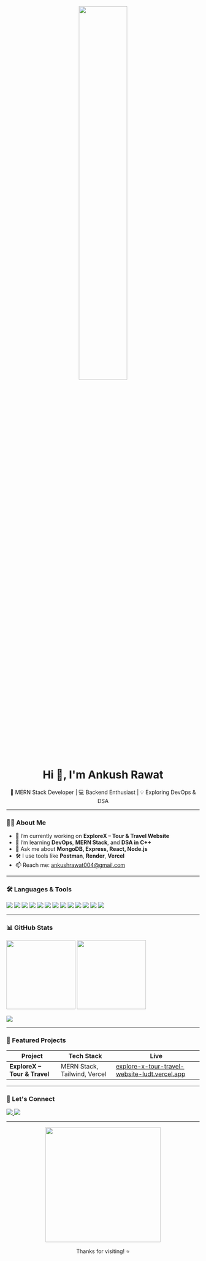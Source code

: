 <!-- Header Banner -->
<p align="center">
  <img src="https://chatgpt.com/backend-api/public_content/enc/eyJpZCI6Im1fNjg4MjlmOTdkMWQwODE5MWExODFmODEzODE3MTQ5ZmQ6ZmlsZV8wMDAwMDAwMGVmZjQ2MWY1ODgzNzRjMWFlZTA1NmU3YiIsInRzIjoiNDg3MDUzIiwicCI6InB5aSIsInNpZyI6IjllMTJmYjJjNWVkZGRmYmQ3Zjg1OWZkMzJlMDMzZmEwNjlmMjg4NGE5MDg1NzJiNGYwYTE5NTdkZTdhYjkwYTYiLCJ2IjoiMCIsImdpem1vX2lkIjpudWxsfQ==" alt="" width="50%" />
</p>

<h1 align="center">Hi 👋, I'm Ankush Rawat</h1>
<p align="center">
  🚀 MERN Stack Developer | 💻 Backend Enthusiast | 💡 Exploring DevOps & DSA  
</p>

---

### 👨‍💻 About Me

- 🔭 I’m currently working on **ExploreX – Tour & Travel Website**
- 🌱 I’m learning **DevOps**, **MERN Stack**, and **DSA in C++**
- 💬 Ask me about **MongoDB, Express, React, Node.js**
- 🛠️ I use tools like **Postman**, **Render**, **Vercel**
- 📫 Reach me: ankushrawat004@gmail.com

---

### 🛠️ Languages & Tools

<p>
  <img src="https://img.shields.io/badge/-Python-3776AB?logo=python&logoColor=white&style=flat-square" />
  <img src="https://img.shields.io/badge/-JavaScript-F7DF1E?logo=javascript&logoColor=black&style=flat-square" />
  <img src="https://img.shields.io/badge/-HTML5-E34F26?logo=html5&logoColor=white&style=flat-square" />
  <img src="https://img.shields.io/badge/-CSS3-1572B6?logo=css3&logoColor=white&style=flat-square" />
  <img src="https://img.shields.io/badge/-TailwindCSS-38B2AC?logo=tailwind-css&logoColor=white&style=flat-square" />
  <img src="https://img.shields.io/badge/-Java-007396?logo=java&logoColor=white&style=flat-square" />
  <img src="https://img.shields.io/badge/-Node.js-339933?logo=node.js&logoColor=white&style=flat-square" />
  <img src="https://img.shields.io/badge/-React-61DAFB?logo=react&logoColor=black&style=flat-square" />
  <img src="https://img.shields.io/badge/-MongoDB-47A248?logo=mongodb&logoColor=white&style=flat-square" />
  <img src="https://img.shields.io/badge/-Express-000000?logo=express&logoColor=white&style=flat-square" />
  <img src="https://img.shields.io/badge/-Vercel-000000?logo=vercel&logoColor=white&style=flat-square" />
  <img src="https://img.shields.io/badge/-Render-46E3B7?logo=render&logoColor=black&style=flat-square" />
  <img src="https://img.shields.io/badge/-Postman-FF6C37?logo=postman&logoColor=white&style=flat-square" />
</p>

---

### 📊 GitHub Stats

<p>
  <img src="https://github-readme-stats.vercel.app/api?username=AnkushRawat0&show_icons=true&theme=tokyonight" height="180px"/>
  <img src="https://github-readme-streak-stats.herokuapp.com?user=AnkushRawat0&theme=tokyonight" height="180px"/>
</p>

<p>
  <img src="https://github-readme-stats.vercel.app/api/top-langs/?username=AnkushRawat0&layout=compact&theme=tokyonight" />
</p>

---

### 🚀 Featured Projects

| Project | Tech Stack | Live |
|--------|------------|------|
| **ExploreX – Tour & Travel** | MERN Stack, Tailwind, Vercel | [explore-x-tour-travel-website-ludt.vercel.app](https://explore-x-tour-travel-website-ludt.vercel.app) |


---

### 💬 Let's Connect

<p>
  <a href="https://www.linkedin.com/in/ankush-rawat---/" target="_blank">
    <img src="https://img.shields.io/badge/LinkedIn-0077B5?logo=linkedin&logoColor=white&style=for-the-badge" />
  </a>
  <a href="mailto:ankushrawat004@gmail.com">
    <img src="https://img.shields.io/badge/Email-D14836?logo=gmail&logoColor=white&style=for-the-badge" />
  </a>
</p>

---

<p align="center">
  <img src="https://media.giphy.com/media/qgQUggAC3Pfv687qPC/giphy.gif" width="300"/>
</p>

<p align="center">
  Thanks for visiting! ⭐️
</p>
